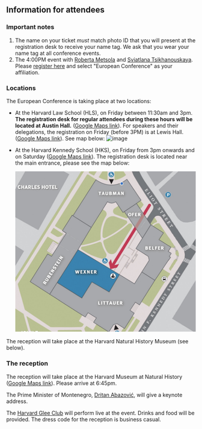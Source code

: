 ## Information for attendees

### Important notes
1. The name on your ticket *must* match photo ID that you will present at the registration desk to receive your name tag. We ask that you wear your name tag at all conference events.
2. The 4:00PM event with [Roberta Metsola](https://euroconf.eu/speakers/metsola/) and [Sviatlana Tsikhanouskaya](https://euroconf.eu/speakers/tsikhanouskaya/). Please [register here](https://hksexeced.tfaforms.net/f/iop-forum-register?c=7014V000002IzgHQAS&_ga=2.97960799.1960630084.1679456944-1530269755.1674477134&_gl=1*1vq5sl*_ga*MTUzMDI2OTc1NS4xNjc0NDc3MTM0*_ga_72NC9RC7VN*MTY3OTYxOTQ0OC40MC4xLjE2Nzk2MTk0OTIuMTYuMC4w) and select "European Conference" as your affiliation. 

### Locations

The European Conference is taking place at two locations:
* At the Harvard Law School (HLS), on Friday between 11:30am and 3pm. **The registration desk for regular attendees during these hours will be located at Austin Hall.** ([Google Maps link](https://goo.gl/maps/htrvHFs7z96YqeYs9)). For speakers and their delegations, the registration on Friday (before 3PM) is at Lewis Hall. ([Google Maps link](https://goo.gl/maps/eQAhmMwQR3CmQ8oY9)). See map below: ![image](https://user-images.githubusercontent.com/124857896/227436286-ff4c67ba-28ad-4ec2-acf5-154480d6a9a6.png)

* At the Harvard Kennedy School (HKS), on Friday from 3pm onwards and on Saturday ([Google Maps link](https://www.google.fr/maps/place/42%C2%B022'18.5%22N+71%C2%B007'17.8%22W/@42.371812,-71.121622,17z/data=!3m1!4b1!4m4!3m3!8m2!3d42.371812!4d-71.121622)). The registration desk is located near the main entrance, please see the map below: <div class='hks-map'>![image](hks-map.png)</div>

The reception will take place at the Harvard Natural History Museum (see below).

### The reception

The reception will take place at the Harvard Museum at Natural History ([Google Maps link](https://goo.gl/maps/nZBwzoneR4jcRgeY7)). Please arrive at 6:45pm.

The Prime Minister of Montenegro, [Dritan Abazović](https://euroconf.eu/speakers/abazovic/), will give a keynote address.

The [Harvard Glee Club](https://harvardgleeclub.org/) will perform live at the event. Drinks and food will be provided. The dress code for the reception is business casual.
